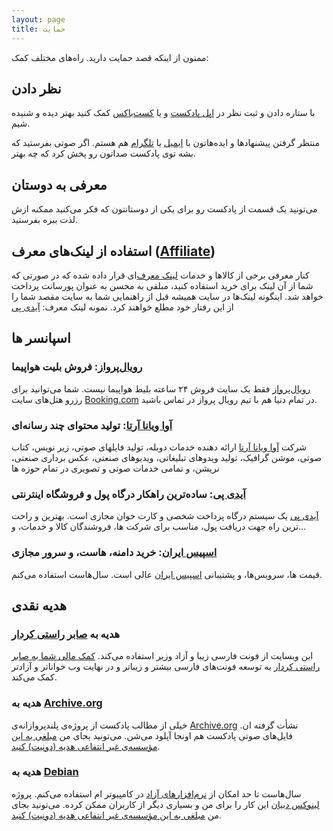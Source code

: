 ```yaml
---
layout: page
title: حمایت
---
```

ممنون از اینکه قصد حمایت دارید. راه‌های مختلف کمک:

## نظر دادن

با ستاره دادن و ثبت نظر در [اپل پادکست](https://itunes.apple.com/us/podcast/%D9%85-%D8%AD%D8%B3%D9%86/id1431035380?mt=2) و یا [کست‌باکس](https://castbox.fm/channel/%D9%85%D9%90%D8%AD%D8%B3%D9%86-id1446853) کمک کنید بهتر دیده و شنیده شیم.

منتظر گرفتن پیشنهادها و ایده‌هاتون با [ایمیل](mailto:me@mehsen.com) یا [تلگرام](https://t.me/mehsend/) هم هستم. اگر صوتی بفرستید که بشه توی پادکست صداتون رو پخش کرد که چه بهتر.

## معرفی به دوستان

می‌تونید یک قسمت از پادکست رو برای یکی از دوستانتون که فکر می‌کنید ممکنه ازش لذت ببره بفرستید.

## استفاده از لینک‌های معرف ([Affiliate](https://fa.wikipedia.org/wiki/%D9%81%D8%B1%D9%88%D8%B4_%D8%B1%D8%A7%D8%A8%D8%B7%D9%87%E2%80%8C%D8%A7%DB%8C))

کنار معرفی برخی از کالاها و خدمات [لینک معرف‌](https://fa.wikipedia.org/wiki/%D9%81%D8%B1%D9%88%D8%B4_%D8%B1%D8%A7%D8%A8%D8%B7%D9%87%E2%80%8C%D8%A7%DB%8C)ای قرار داده شده که در صورتی که شما از آن لینک برای خرید استفاده کنید، مبلقی به محسن به عنوان پورسانت پرداخت خواهد شد. اینگونه لینک‌ها در سایت همیشه قبل از راهنمایی شما به سایت مقصد شما را از این رفتار خود مطلع خواهند کرد. نمونه لینک معرف: [آیدی پی](http://mehsen.ir/buy/idpay)

## اسپانسر ها

### [رویال‌پرواز](http://royalparvaz.com): فروش بلیت هواپیما

[رویال‌پرواز](http://royalparvaz.com) فقط یک سایت فروش ۲۴ ساعته بلیط هواپیما نیست. شما می‌توانید برای رزرو هتل‌های سایت [Booking.com](https://www.booking.com/) در تمام دنیا هم با تیم رویال پرواز در تماس باشید.

### [آوا ویانا آرتا](https://avaviana.com): تولید محتوای چند رسانه‌ای

شرکت [آوا ویانا آرتا](https://avaviana.com) ارائه دهنده خدمات دوبله، تولید فایلهای صوتی، زیر نویس، کتاب صوتی، موشن گرافیک، تولید ویدوهای تبلیغاتی، ویدیوهای صنعتی، عکس برداری صنعتی، نریشن، و تمامی خدمات صوتی و تصویری در تمام حوزه ها

### [آیدی پی](https://idpay.ir/s/156886): ساده‌ترین راهکار درگاه پول و فروشگاه اینترنتی

[آیدی پی](http://mehsen.ir/buy/idpay) یک سیستم درگاه پرداخت شخصی و کارت خوان مجازی است. بهترین و راحت ترین راه جهت دریافت پول، مناسب برای شرکت ها، فروشندگان کالا و خدمات، و... 

### [اسپیس ایران](http://mehsen.ir/buy/spaceiran): خرید دامنه، هاست، و سرور مجازی

قیمت ها، سرویس‌ها، و پشتیبانی [اسپیس ایران](http://mehsen.ir/buy/spaceiran) عالی است. سال‌هاست استفاده می‌کنم.

## هدیه نقدی

### هدیه به [صابر راستی کردار](http://rastikerdar.github.io/)

این وبسایت از فونت فارسی زیبا و آزاد [وزیر](http://rastikerdar.github.io/vazir-font/) استفاده می‌کند. [کمک مالی شما به صابر راستی کردار](https://www.payping.ir/saber) به توسعه فونت‌های فارسی بیشتر و زیباتر و در نهایت وب خواناتر و آزادتر کمک می‌کند.

### هدیه به [Archive.org](https://archive.org)

خیلی از مطالب پادکست از پروژه‌ی پلندپروازانه‌ی [Archive.org](https://archive.org/) نشأت گرفته ان. فایل‌های صوتی پادکست هم اونجا آپلود می‌شن. می‌تونید بجای من [مبلغی به این مؤسسه‌ی غیر انتفاعی هدیه (دونیت) کنید](https://archive.org/donate/).

### هدیه به [Debian](https://www.debian.org)

سال‌هاست تا حد امکان از [نرم‌افزارهای آزاد](https://fa.wikipedia.org/wiki/%D9%86%D8%B1%D9%85%E2%80%8C%D8%A7%D9%81%D8%B2%D8%A7%D8%B1_%D8%A2%D8%B2%D8%A7%D8%AF) در کامپیوتر ام استفاده می‌کنم. پروژه [لینوکس دبیان](https://www.debian.org) این کار را برای من و بسیاری دیگر از کاربران ممکن کرده. می‌تونید بجای من [مبلغی به این مؤسسه‌ی غیر انتفاعی هدیه (دونیت) کنید](https://www.debian.org/donations).

